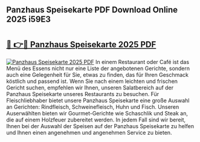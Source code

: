 ## Panzhaus Speisekarte PDF Download Online 2025 i59E3

# <h2><a href="http://gc73rs.nevu.top/?p=Panzhaus+Speisekarte">🔗 👉🔴 Panzhaus Speisekarte 2025 PDF</a></h2>

[![Panzhaus Speisekarte 2025 PDF](https://i.imgur.com/dBaPXMq.png)](http://gc73rs.nevu.top/?p=Panzhaus+Speisekarte)
In einem Restaurant oder Café ist das Menü des Essens nicht nur eine Liste der angebotenen Gerichte, sondern auch eine Gelegenheit für Sie, etwas zu finden, das für Ihren Geschmack köstlich und passend ist. Wenn Sie nach einem leichten und frischen Gericht suchen, empfehlen wir Ihnen, unseren Salatbereich auf der Panzhaus Speisekarte unseres Restaurants zu besuchen. Für Fleischliebhaber bietet unsere Panzhaus Speisekarte eine große Auswahl an Gerichten: Rindfleisch, Schweinefleisch, Huhn und Fisch. Unseren Auserwählten bieten wir Gourmet-Gerichte wie Schaschlik und Steak an, die auf einem Holzfeuer zubereitet werden. In jedem Fall sind wir bereit, Ihnen bei der Auswahl der Speisen auf der Panzhaus Speisekarte zu helfen und Ihnen einen angenehmen und angenehmen Service zu bieten.
